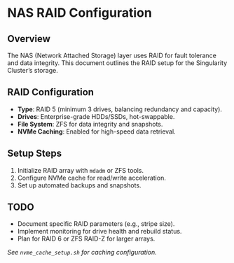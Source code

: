 # NAS RAID Configuration

## Overview
The NAS (Network Attached Storage) layer uses RAID for fault tolerance and data integrity. This document outlines the RAID setup for the Singularity Cluster’s storage.

## RAID Configuration
- **Type**: RAID 5 (minimum 3 drives, balancing redundancy and capacity).
- **Drives**: Enterprise-grade HDDs/SSDs, hot-swappable.
- **File System**: ZFS for data integrity and snapshots.
- **NVMe Caching**: Enabled for high-speed data retrieval.

## Setup Steps
1. Initialize RAID array with `mdadm` or ZFS tools.
2. Configure NVMe cache for read/write acceleration.
3. Set up automated backups and snapshots.

## TODO
- Document specific RAID parameters (e.g., stripe size).
- Implement monitoring for drive health and rebuild status.
- Plan for RAID 6 or ZFS RAID-Z for larger arrays.

*See `nvme_cache_setup.sh` for caching configuration.*